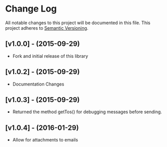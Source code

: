# Change Log
All notable changes to this project will be documented in this file.
This project adheres to [Semantic Versioning](http://semver.org/).

## [v1.0.0] - (2015-09-29)
- Fork and initial release of this library
## [v1.0.2] - (2015-09-29)
- Documentation Changes
## [v1.0.3] - (2015-09-29)
- Returned the method getTos() for debugging messages before sending.
## [v1.0.4] - (2016-01-29)
- Allow for attachments to emails
